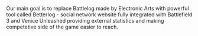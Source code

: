 Our main goal is to replace Battlelog made by Electronic Arts with powerful tool called Betterlog -  social network website fully integrated with Battlefield 3 and Venice Unleashed providing external statistics and making competetive side of the game easier to reach.

